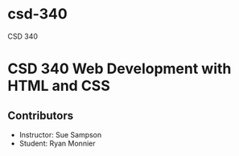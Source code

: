 # csd-340
CSD 340

# CSD 340 Web Development with HTML and CSS
## Contributors
- Instructor: Sue Sampson
- Student: Ryan Monnier